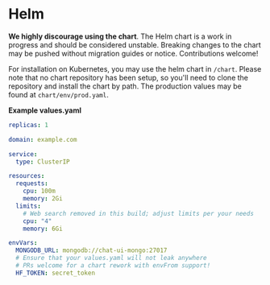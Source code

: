 # Helm

<Tip warning={true}>

**We highly discourage using the chart**. The Helm chart is a work in progress and should be considered unstable. Breaking changes to the chart may be pushed without migration guides or notice. Contributions welcome!

</Tip>

For installation on Kubernetes, you may use the helm chart in `/chart`. Please note that no chart repository has been setup, so you'll need to clone the repository and install the chart by path. The production values may be found at `chart/env/prod.yaml`.

**Example values.yaml**

```yaml
replicas: 1

domain: example.com

service:
  type: ClusterIP

resources:
  requests:
    cpu: 100m
    memory: 2Gi
  limits:
    # Web search removed in this build; adjust limits per your needs
    cpu: "4"
    memory: 6Gi

envVars:
  MONGODB_URL: mongodb://chat-ui-mongo:27017
  # Ensure that your values.yaml will not leak anywhere
  # PRs welcome for a chart rework with envFrom support!
  HF_TOKEN: secret_token
```

